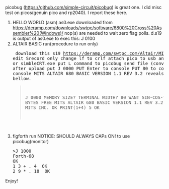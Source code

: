 picobug (https://github.com/simple-circuit/picobug) is great one.
I did misc test on picos(genuin pico and rp2040).
I report these here.

1. HELLO WORLD (asm)
   as0.exe downloaded from 
   https://deramp.com/downloads/swtpc/software/6800%20Cross%20Assembler%20(Windows)/
   nop(s) are needed to wait zero flag polls.
   d.s19 is output of as0.exe
   to exec this: J 0100
3. ALTAIR BASIC run(procedure to run only)<PRE>
   download this s19 https://deramp.com/swtpc.com/Altair/MITS_RAW.TXT
   edit Srecord only
   change lf to crlf
   attach pico to usb and open teraterm or simbleCRT.exe
   put L command to picobug
   send file (converted) to pico
   after upload put J 0000
   PUT Enter to console
   PUT 80 to console
   PUT Y to console
   MITS ALTAIR 680 BASIC VERSION 1.1 REV 3.2 reveals
   like this bellow.
   >J 0000
   MEMORY SIZE?
   TERMINAL WIDTH? 80
   WANT SIN-COS-TAN-ATN? Y
   50906 BYTES FREE
   MITS ALTAIR 680 BASIC VERSION 1.1 REV 3.2
   COPYRIGHT 1976 BY MITS INC.
   OK
   PRINT(1+4)
   5
   OK
   </PRE>
5. figforth run
   NOTICE: SHOULD ALWAYS CAPs ON! to use picobug(monitor)
   <PRE>
   >J 1000
   Forth-68
   OK
   1 3 + . 4  OK
   2 9 * . 18  OK
   </PRE>   
   
Enjoy!

